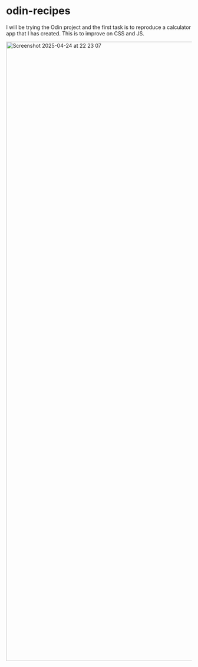 # odin-recipes
I will be trying the Odin project and the first task is to reproduce a calculator app that I has created.
This is to improve on CSS and JS.
  
<img width="1680" alt="Screenshot 2025-04-24 at 22 23 07" src="https://github.com/user-attachments/assets/48553008-7dc3-4fb6-ae83-8e418793c579" />
